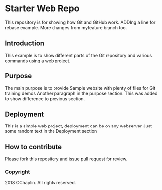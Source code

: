 # Starter Web Repo

This repository is for showing how Git and GitHub work. ADDIng a line for rebase example. More changes from myfeature branch too.

## Introduction
This example is to show different parts of the Git repository and various commands using a web project.

## Purpose
The main purpose is to provide Sample website with plenty of files for Git training  demos
Another paragraph in the purpose section. This was added to show difference to previous section.

## Deployment

This is a simple web project, deployment can be on any webserver
Just some random text in the Deployment section

## How to contribute
Please fork this repository and issue pull request for review.

### Copyright
2018 CChaplin. All rights reserved.

